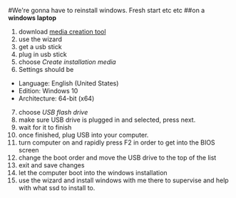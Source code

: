 #We're gonna have to reinstall windows. Fresh start etc etc
##on a **windows laptop**
1. download [media creation tool](https://go.microsoft.com/fwlink/?LinkId=691209)
2. use the wizard
3. get a usb stick
4. plug in usb stick
5. choose *Create installation media*
6. Settings should be
  - Language: English (United States)
  - Edition: Windows 10
  - Architecture: 64-bit (x64)
7. choose *USB flash drive*
8. make sure USB drive is plugged in and selected, press next.
9. wait for it to finish
10. once finished, plug USB into your computer.
11. turn computer on and rapidly press F2 in order to get into the BIOS screen
12. change the boot order and move the USB drive to the top of the list
13. exit and save changes
14. let the computer boot into the windows installation 
15. use the wizard and install windows with me there to supervise and help with what ssd to install to.